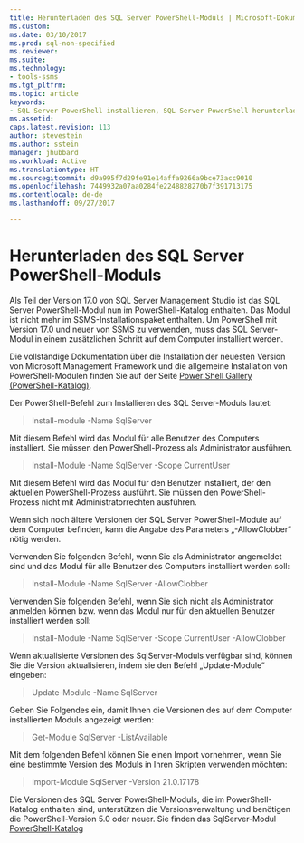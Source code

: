 ```yaml
---
title: Herunterladen des SQL Server PowerShell-Moduls | Microsoft-Dokumentation
ms.custom: 
ms.date: 03/10/2017
ms.prod: sql-non-specified
ms.reviewer: 
ms.suite: 
ms.technology:
- tools-ssms
ms.tgt_pltfrm: 
ms.topic: article
keywords:
- SQL Server PowerShell installieren, SQL Server PowerShell herunterladen
ms.assetid: 
caps.latest.revision: 113
author: stevestein
ms.author: sstein
manager: jhubbard
ms.workload: Active
ms.translationtype: HT
ms.sourcegitcommit: d9a995f7d29fe91e14affa9266a9bce73acc9010
ms.openlocfilehash: 7449932a07aa0284fe2248828270b7f391713175
ms.contentlocale: de-de
ms.lasthandoff: 09/27/2017

---
```

# <a name="download-sql-server-powershell-module"></a>Herunterladen des SQL Server PowerShell-Moduls
Als Teil der Version 17.0 von SQL Server Management Studio ist das SQL Server PowerShell-Modul nun im PowerShell-Katalog enthalten.  Das Modul ist nicht mehr im SSMS-Installationspaket enthalten. Um PowerShell mit Version 17.0 und neuer von SSMS zu verwenden, muss das SQL Server-Modul in einem zusätzlichen Schritt auf dem Computer installiert werden.

Die vollständige Dokumentation über die Installation der neuesten Version von Microsoft Management Framework und die allgemeine Installation von PowerShell-Modulen finden Sie auf der Seite [Power Shell Gallery (PowerShell-Katalog)](https://www.powershellgallery.com/).

Der PowerShell-Befehl zum Installieren des SQL Server-Moduls lautet:

> Install-module -Name SqlServer

Mit diesem Befehl wird das Modul für alle Benutzer des Computers installiert. Sie müssen den PowerShell-Prozess als Administrator ausführen.

> Install-Module -Name SqlServer -Scope CurrentUser

Mit diesem Befehl wird das Modul für den Benutzer installiert, der den aktuellen PowerShell-Prozess ausführt. Sie müssen den PowerShell-Prozess nicht mit Administratorrechten ausführen.

Wenn sich noch ältere Versionen der SQL Server PowerShell-Module auf dem Computer befinden, kann die Angabe des Parameters „-AllowClobber“ nötig werden.  

Verwenden Sie folgenden Befehl, wenn Sie als Administrator angemeldet sind und das Modul für alle Benutzer des Computers installiert werden soll:

> Install-Module -Name SqlServer -AllowClobber

Verwenden Sie folgenden Befehl, wenn Sie sich nicht als Administrator anmelden können bzw. wenn das Modul nur für den aktuellen Benutzer installiert werden soll:

> Install-Module -Name SqlServer -Scope CurrentUser -AllowClobber

Wenn aktualisierte Versionen des SqlServer-Moduls verfügbar sind, können Sie die Version aktualisieren, indem sie den Befehl „Update-Module“ eingeben:

> Update-Module -Name SqlServer

Geben Sie Folgendes ein, damit Ihnen die Versionen des auf dem Computer installierten Moduls angezeigt werden:

> Get-Module SqlServer -ListAvailable

Mit dem folgenden Befehl können Sie einen Import vornehmen, wenn Sie eine bestimmte Version des Moduls in Ihren Skripten verwenden möchten:

> Import-Module SqlServer -Version 21.0.17178

Die Versionen des SQL Server PowerShell-Moduls, die im PowerShell-Katalog enthalten sind, unterstützen die Versionsverwaltung und benötigen die PowerShell-Version 5.0 oder neuer. Sie finden das SqlServer-Modul [PowerShell-Katalog](https://www.powershellgallery.com/packages/Sqlserver/) 

